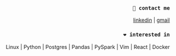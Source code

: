 <div align="right">

### ```🤙 contact me```

[linkedin](https://www.linkedin.com/in/sergencepoglu/)
  |
[gmail](mailto:dev.csgn@gmail.com)



### ```❤️ interested in```

Linux  | Python   | Postgres  |   Pandas  |  PySpark   |  Vim   |  React  |   Docker
